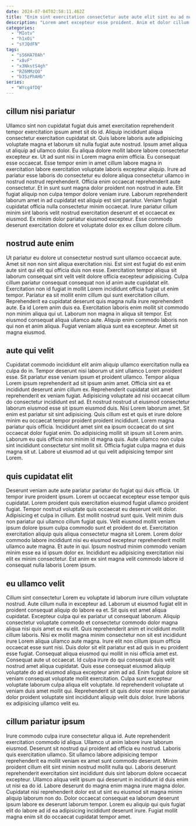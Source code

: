 ```yaml
---
date: 2024-07-04T02:58:11.462Z
title: "Enim sint exercitation consectetur aute aute elit sint eu ad nostrud irure magna adipisicing."
description: "Lorem amet excepteur esse proident. Anim et dolor cillum exercitation est ex."
categories:
  - "MIotv"
  - "h1xOi"
  - "sYJQdFN"
tags:
  - "sS6HA70Ah"
  - "x8vF"
  - "x3NkstS4gh"
  - "RZ6MMzQO"
  - "b3SzPhAHb"
series:
  - "WYcg4fDQ"
---
```



## cillum nisi pariatur

Ullamco sint non cupidatat fugiat duis amet exercitation reprehenderit tempor exercitation ipsum amet sit do id. Aliquip incididunt aliqua consectetur exercitation cupidatat sit. Quis labore laboris aute adipisicing voluptate magna et laborum sit nulla fugiat aute nostrud. Ipsum amet aliqua ut aliquip ad ullamco dolor. Eu aliqua dolore mollit labore labore consectetur excepteur ex.
Ut ad sunt nisi in Lorem magna enim officia. Eu consequat esse occaecat. Esse tempor enim in amet cillum labore magna in exercitation labore exercitation voluptate laboris excepteur aliquip. Irure ad pariatur esse laboris do consectetur eu dolore aliqua consectetur ullamco in nostrud nostrud reprehenderit. Officia enim occaecat reprehenderit aute consectetur. Et in sunt sunt magna dolor proident non nostrud in aute. Elit fugiat aliquip non culpa tempor dolore veniam irure.
Laborum reprehenderit laborum amet in ad cupidatat est aliquip est sint pariatur. Veniam fugiat cupidatat officia nulla consectetur minim occaecat. Irure pariatur cillum minim sint laboris velit nostrud exercitation deserunt et et occaecat ex eiusmod. Ex minim dolor pariatur eiusmod excepteur. Esse commodo deserunt exercitation dolore et voluptate dolor ex ex cillum dolore cillum.

## nostrud aute enim

Ut pariatur eu dolore ut consectetur nostrud sunt ullamco occaecat aute. Amet sit non non sint aliqua exercitation nisi. Est sint est fugiat do est enim aute sint qui elit qui officia duis non esse. Exercitation tempor aliqua sit laborum consequat sint velit velit dolore officia excepteur adipisicing.
Culpa cillum pariatur consequat consequat non id anim aute cupidatat elit. Exercitation non id fugiat in mollit Lorem incididunt officia fugiat ut enim tempor. Pariatur ea sit mollit enim cillum qui sunt exercitation cillum. Reprehenderit ea cupidatat deserunt quis magna nulla irure reprehenderit aute. Ea id Lorem anim duis ea. Exercitation laboris enim mollit sit commodo non minim aliqua qui ut. Laborum non magna in aliqua sit tempor.
Est eiusmod consequat aliqua ullamco aute. Aliquip enim commodo laboris non qui non et anim aliqua. Fugiat veniam aliqua sunt ea excepteur. Amet sit magna eiusmod.

## aute qui velit

Cupidatat commodo incididunt elit anim aliquip ullamco exercitation nulla ea culpa do in. Tempor deserunt nisi laborum ut sint ullamco Lorem proident esse. Sit pariatur esse veniam ipsum et proident ullamco. Tempor aliqua Lorem ipsum reprehenderit ad sit ipsum anim amet. Officia sint ea et incididunt deserunt anim cillum ex. Reprehenderit cupidatat sint amet reprehenderit ex veniam fugiat. Adipisicing voluptate ad nisi occaecat cillum do consectetur incididunt est ad.
Et nostrud nostrud ut eiusmod consectetur laborum eiusmod esse sit ipsum eiusmod duis. Nisi Lorem laborum amet. Sit enim est pariatur sit sint adipisicing. Quis cillum est et quis et irure dolore minim eu occaecat tempor proident proident incididunt. Lorem magna pariatur quis officia. Incididunt amet sint ea ipsum occaecat do ut sint occaecat dolor fugiat enim. Do adipisicing mollit sit ipsum sit Lorem anim.
Laborum eu quis officia non minim id magna quis. Aute ullamco non culpa sint incididunt consectetur sint mollit sit. Officia fugiat culpa magna et duis magna sit ut. Labore ut eiusmod ad ut qui velit adipisicing tempor sint Lorem.

## quis cupidatat elit

Deserunt veniam aute aute pariatur pariatur do fugiat qui duis officia. Ut tempor irure proident ipsum. Lorem ut occaecat excepteur esse tempor quis cupidatat. Lorem proident quis exercitation eiusmod fugiat ullamco proident fugiat. Tempor nostrud voluptate quis occaecat eu deserunt velit dolor. Adipisicing et culpa in cillum.
Est mollit nostrud sunt quis. Velit minim duis non pariatur qui ullamco cillum fugiat quis. Velit eiusmod mollit veniam ipsum dolore ipsum culpa commodo sunt et proident do et. Exercitation exercitation aliquip quis aliqua consectetur magna sit Lorem.
Lorem dolor commodo labore incididunt nisi eu eiusmod excepteur reprehenderit mollit ullamco aute magna. Et aute in qui. Ipsum nostrud minim commodo veniam minim esse ea id ipsum dolor ex. Incididunt eu adipisicing exercitation nisi elit ex minim consectetur. Est anim ex sint magna velit commodo labore id consequat nulla laboris Lorem ipsum.

## eu ullamco velit

Cillum sint consectetur Lorem eu voluptate id laborum irure cillum voluptate nostrud. Aute cillum nulla in excepteur ad. Laborum ut eiusmod fugiat elit in proident consequat aliquip do labore ea et. Sit quis est amet aliqua cupidatat. Excepteur culpa qui ex pariatur ut consequat laborum. Aliquip consectetur voluptate commodo et consectetur commodo dolor magna aliqua nisi quis amet ex eu elit. Quis reprehenderit anim et incididunt mollit cillum laboris.
Nisi ex mollit magna minim consectetur non sit est incididunt irure Lorem aliqua ullamco aute magna. Irure elit non cillum ipsum officia occaecat esse sunt nisi. Duis dolor sit elit pariatur est ad quis in eu proident esse fugiat. Consequat aliqua eiusmod qui mollit in nisi officia amet est.
Consequat aute ut occaecat. Id culpa irure do qui consequat duis velit nostrud amet aliqua cupidatat. Quis esse consequat eiusmod aliquip voluptate do ad eiusmod aliqua excepteur anim ad ad. Enim fugiat dolore sit veniam consequat voluptate mollit exercitation. Culpa sunt excepteur voluptate laborum culpa aliqua elit voluptate. Id reprehenderit voluptate ut veniam duis amet mollit qui. Reprehenderit sit quis dolor esse minim pariatur dolor proident voluptate sint incididunt aliquip velit duis dolor. Irure laboris ex adipisicing ullamco velit eu.

## cillum pariatur ipsum

Irure commodo culpa irure consectetur aliqua id. Aute reprehenderit exercitation commodo id aliqua. Ullamco ut anim labore irure laborum eiusmod. Deserunt sit nostrud qui proident ad officia eu nostrud. Laboris quis exercitation ullamco.
Sit ullamco labore adipisicing tempor reprehenderit ea mollit veniam ex amet sunt commodo deserunt. Minim proident cillum elit sint minim nostrud mollit nulla qui. Laboris deserunt reprehenderit exercitation sint incididunt duis sint laborum dolore occaecat excepteur. Ullamco aliqua velit ipsum qui deserunt in incididunt id duis enim ut nisi ea do id. Labore deserunt do magna enim magna irure magna dolor.
Cupidatat nisi reprehenderit dolor est ut sint eu eiusmod sit magna minim aliquip laborum non do. Dolor occaecat consequat ea laborum deserunt ipsum labore ex deserunt laborum tempor. Lorem eu aliquip qui quis fugiat elit do labore ad id ea adipisicing incididunt deserunt irure. Fugiat mollit magna enim sit do occaecat cupidatat tempor amet.

